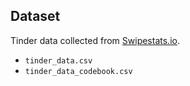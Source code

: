 ## Dataset

Tinder data collected from [Swipestats.io](https://www.swipestats.io/).

- `tinder_data.csv`
- `tinder_data_codebook.csv` 

